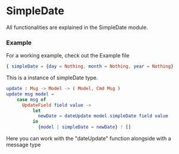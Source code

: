 # SimpleDate
All functionalities are explained in the SimpleDate module.

### Example
For a working example, check out the Example file

```elm
{ simpleDate = {day = Nothing, month = Nothing, year = Nothing}
```
This is a instance of simpleDate type.


```elm
update : Msg -> Model -> ( Model, Cmd Msg )
update msg model =
    case msg of
      UpdateField field value ->
          let
            newDate = dateUpdate model.simpleDate field value
          in
            {model | simpleDate = newDate} ! []
```
Here you can work with the "dateUpdate" function alongside with a message type
